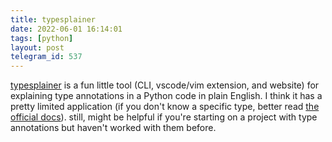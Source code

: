 ```yaml
---
title: typesplainer
date: 2022-06-01 16:14:01
tags: [python]
layout: post
telegram_id: 537
---
```


[typesplainer](https://github.com/typesplainer/typesplainer) is a fun little tool (CLI, vscode/vim extension, and website) for explaining type annotations in a Python code in plain English. I think it has a pretty limited application (if you don't know a specific type, better read [the official docs](https://docs.python.org/3/library/typing.html)). still, might be helpful if you're starting on a project with type annotations but haven't worked with them before.

